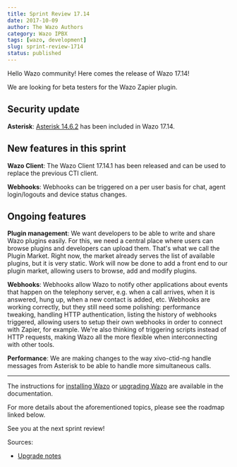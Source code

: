 ```yaml
---
title: Sprint Review 17.14
date: 2017-10-09
author: The Wazo Authors
category: Wazo IPBX
tags: [wazo, development]
slug: sprint-review-1714
status: published
---
```


Hello Wazo community! Here comes the release of Wazo 17.14!

We are looking for beta testers for the Wazo Zapier plugin.

## Security update

**Asterisk**: [Asterisk 14.6.2](https://downloads.asterisk.org/pub/telephony/asterisk/releases/ChangeLog-14.6.2) has been included in Wazo 17.14.

## New features in this sprint

**Wazo Client**: The Wazo Client 17.14.1 has been released and can be used to replace the previous CTI client.

**Webhooks**: Webhooks can be triggered on a per user basis for chat, agent login/logouts and device status changes.

## Ongoing features

**Plugin management**: We want developers to be able to write and share Wazo plugins easily. For this, we need a central place where users can browse plugins and developers can upload them. That's what we call the Plugin Market. Right now, the market already serves the list of available plugins, but it is very static. Work will now be done to add a front end to our plugin market, allowing users to browse, add and modify plugins.

**Webhooks**: Webhooks allow Wazo to notify other applications about events that happen on the telephony server, e.g. when a call arrives, when it is answered, hung up, when a new contact is added, etc. Webhooks are working correctly, but they still need some polishing: performance tweaking, handling HTTP authentication, listing the history of webhooks triggered, allowing users to setup their own webhooks in order to connect with Zapier, for example. We're also thinking of triggering scripts instead of HTTP requests, making Wazo all the more flexible when interconnecting with other tools.

**Performance**: We are making changes to the way xivo-ctid-ng handle messages from Asterisk to be able to handle more simultaneous calls.

---

The instructions for [installing Wazo](/uc-doc/installation/install-system) or [upgrading Wazo](/uc-doc/upgrade/introduction) are available in the documentation.

For more details about the aforementioned topics, please see the roadmap linked below.

See you at the next sprint review!

Sources:

- [Upgrade notes](https://wazo.readthedocs.io/en/wazo-17.14/upgrade/upgrade.html#upgrade-notes)
